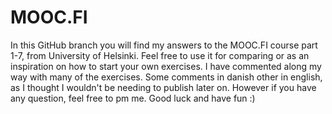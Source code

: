 # MOOC.FI
In this GitHub branch you will find my answers to the MOOC.FI course part 1-7, from University of Helsinki. 
Feel free to use it for comparing or as an inspiration on how to start your own exercises. 
I have commented along my way with many of the exercises. Some comments in danish other in english, as I thought I wouldn't be needing to publish later on. 
However if you have any question, feel free to pm me. 
Good luck and have fun :) 
